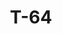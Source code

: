 ---
title: T-64
category: tanks
image: ./images/t-64.png
source: https://uk.wikipedia.org/wiki/%D0%A2-64
---